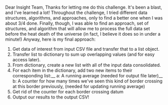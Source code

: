 Dear Insight Team,
  Thanks for letting me do this challenge. It's been a blast, and I've learned
  a lot! Throughout the challenge, I tried different data structures, algorithms,
  and approaches, only to find a better one when I was about 3/4 done. Finally, though,
  I was able to find an approach, set of structures, and algorithm that will
  allow me to process the full data set before the heat death of the universe
  (in fact, I believe it does so in under a minute!) Anyway, here is my final approach:

1. Get data of interest from input CSV file and transfer that to a list object.
2. Transfer list to dictionary to sum up overlapping values (and for easy access later).
3. From dictionary, create a new list with all of the input data consolidated.
4. For each item in the dictionary, add two new items to their corresponding list:__
a: A running average (needed for output file later)__
b: A counter for how many times we've seen this kind of border crossing at this border previously, (needed for updating running average)
5. Get rid of the counter for each border crossing datum
6. Output our results to the output CSV!
